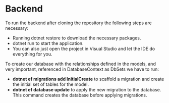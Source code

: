 # Backend

To run the backend after cloning the repository the following steps are necessary:
* Running dotnet restore to download the necessary packages.
* dotnet run to start the application.
* You can also just open the project in Visual Studio and let the IDE do everything for you.

To create our database with the relationships defined in the models, and very important, referenced in DatabaseContext as DbSets we have to run:
* **dotnet ef migrations add InitialCreate** to scaffold a migration and create the initial set of tables for the model.
* **dotnet ef database update** to apply the new migration to the database. This command creates the database before applying migrations.
